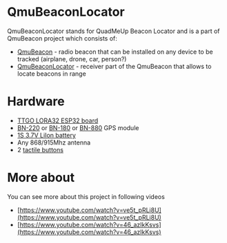 # QmuBeaconLocator

QmuBeaconLocator stands for QuadMeUp Beacon Locator and is a part of QmuBeacon project which consists of:

* [QmuBeacon](https://github.com/DzikuVx/QmuBeacon) - radio beacon that can be installed on any device to be tracked (airplane, drone, car, person?)
* [QmuBeaconLocator](https://github.com/DzikuVx/QmuBeaconLocator) - receiver part of the QmuBeacon that allows to locate beacons in range

# Hardware

* [TTGO LORA32 ESP32 board](http://bit.ly/2BjG47d)
* [BN-220](http://bit.ly/2B8h5jV) or [BN-180](http://bit.ly/2VqHuSF) or [BN-880](http://bit.ly/2OxW5by) GPS module
* [1S 3.7V LiIon battery](http://bit.ly/2Up7TnE)
* Any 868/915Mhz antenna
* 2 [tactile buttons](http://bit.ly/2UqsWpY)

# More about

You can see more about this project in following videos

* [https://www.youtube.com/watch?v=ve5t_pRLi8U](https://www.youtube.com/watch?v=ve5t_pRLi8U)
* [https://www.youtube.com/watch?v=46_azIkKsvs](https://www.youtube.com/watch?v=46_azIkKsvs)